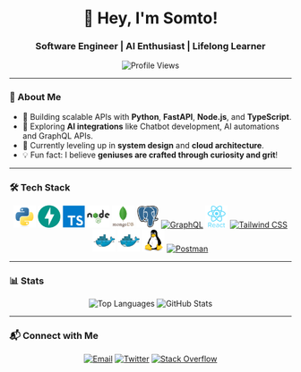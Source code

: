 <div align="center">
  <h1>👋 Hey, I'm Somto!</h1>
  <h3>Software Engineer | AI Enthusiast | Lifelong Learner</h3>
  <img src="https://komarev.com/ghpvc/?username=chukssomzzy&label=Profile%20Views&color=0e75b6&style=flat" alt="Profile Views" />
</div>

---

### 🚀 About Me
- 🔨 Building scalable APIs with **Python**, **FastAPI**, **Node.js**, and **TypeScript**.
- 🧠 Exploring **AI integrations** like Chatbot development, AI automations and GraphQL APIs.
- 🌱 Currently leveling up in **system design** and **cloud architecture**.
- 💡 Fun fact: I believe **geniuses are crafted through curiosity and grit**!

---

### 🛠️ Tech Stack
<p align="center">
  <a href="https://www.python.org/" target="_blank"><img src="https://raw.githubusercontent.com/devicons/devicon/master/icons/python/python-original.svg" alt="Python" width="40" height="40"/></a>
  <a href="https://fastapi.tiangolo.com/" target="_blank"><img src="https://raw.githubusercontent.com/devicons/devicon/master/icons/fastapi/fastapi-original.svg" alt="FastAPI" width="40" height="40"/></a>
  <a href="https://www.typescriptlang.org/" target="_blank"><img src="https://raw.githubusercontent.com/devicons/devicon/master/icons/typescript/typescript-original.svg" alt="TypeScript" width="40" height="40"/></a>
  <a href="https://nodejs.org" target="_blank"><img src="https://raw.githubusercontent.com/devicons/devicon/master/icons/nodejs/nodejs-original-wordmark.svg" alt="Node.js" width="40" height="40"/></a>
  <a href="https://www.mongodb.com/" target="_blank"><img src="https://raw.githubusercontent.com/devicons/devicon/master/icons/mongodb/mongodb-original-wordmark.svg" alt="MongoDB" width="40" height="40"/></a>
  <a href="https://www.postgresql.org/" target="_blank"><img src="https://raw.githubusercontent.com/devicons/devicon/master/icons/postgresql/postgresql-original.svg" alt="PostgreSQL" width="40" height="40"/></a>
  <a href="https://graphql.org/" target="_blank"><img src="https://www.vectorlogo.zone/logos/graphql/graphql-icon.svg" alt="GraphQL" width="40" height="40"/></a>
  <a href="https://reactjs.org/" target="_blank"><img src="https://raw.githubusercontent.com/devicons/devicon/master/icons/react/react-original-wordmark.svg" alt="React" width="40" height="40"/></a>
  <a href="https://tailwindcss.com/" target="_blank"><img src="https://www.vectorlogo.zone/logos/tailwindcss/tailwindcss-icon.svg" alt="Tailwind CSS" width="40" height="40"/></a>
  <a href="https://www.docker.com/" target="_blank"><img src="https://raw.githubusercontent.com/devicons/devicon/master/icons/docker/docker-original.svg" alt="Docker" width="40" height="40"/></a>
  <a href="https://docs.docker.com/compose/" target="_blank"><img src="https://raw.githubusercontent.com/devicons/devicon/master/icons/docker/docker-original.svg" alt="Docker Compose" width="40" height="40"/></a>
  <a href="https://www.linux.org/" target="_blank"><img src="https://raw.githubusercontent.com/devicons/devicon/master/icons/linux/linux-original.svg" alt="Linux" width="40" height="40"/></a>
  <a href="https://postman.com" target="_blank"><img src="https://www.vectorlogo.zone/logos/getpostman/getpostman-icon.svg" alt="Postman" width="40" height="40"/></a>
</p>

---

### 📊 Stats
<p align="center">
  <img src="https://github-readme-stats.vercel.app/api/top-langs?username=chukssomzzy&show_icons=true&locale=en&layout=compact&theme=light" alt="Top Languages" />
  <img src="https://github-readme-stats.vercel.app/api?username=chukssomzzy&show_icons=true&locale=en&theme=light" alt="GitHub Stats" />
</p>

---

### 📬 Connect with Me
<p align="center">
  <a href="mailto:cs.somtochukwu@gmail.com"><img src="https://img.icons8.com/color/48/000000/gmail.png" alt="Email" width="40" height="40"/></a>
  <a href="https://twitter.com/chuks_somzzy" target="_blank"><img src="https://raw.githubusercontent.com/rahuldkjain/github-profile-readme-generator/master/src/images/icons/Social/twitter.svg" alt="Twitter" width="40" height="40"/></a>
  <a href="https://stackoverflow.com/users/chukssomzzy" target="_blank"><img src="https://raw.githubusercontent.com/rahuldkjain/github-profile-readme-generator/master/src/images/icons/Social/stack-overflow.svg" alt="Stack Overflow" width="40" height="40"/></a>
</p>

